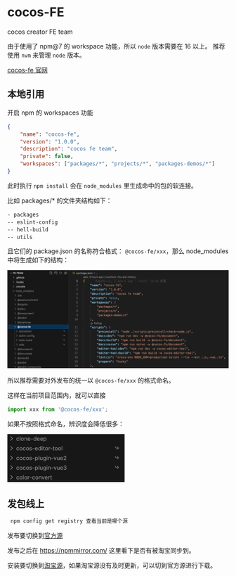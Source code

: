 # cocos-FE

cocos creator FE team

由于使用了 npm@7 的 workspace 功能，所以 `node` 版本需要在 16 以上。 推荐使用 `nvm` 来管理 `node` 版本。

[cocos-fe 官网](https://cocos-creator.github.io/fe-team/)

## 本地引用

开启 npm 的 workspaces 功能

```json
{
    "name": "cocos-fe",
    "version": "1.0.0",
    "description": "cocos fe team",
    "private": false,
    "workspaces": ["packages/*", "projects/*", "packages-demos/*"]
}
```

此时执行 `npm install` 会在 `node_modules` 里生成命中的包的软连接。

比如 packages/\* 的文件夹结构如下：

```sh
- packages
-- eslint-config
-- hell-build
-- utils
```

且它们的 package.json 的名称符合格式： `@cocos-fe/xxx`，那么 node_modules 中将生成如下的结构：

![workspaces](./assets/workspaces-1.png)

所以推荐需要对外发布的统一以 `@cocos-fe/xxx` 的格式命名。

这样在当前项目范围内，就可以直接

```js
import xxx from '@cocos-fe/xxx';
```

如果不按照格式命名，辨识度会降低很多：

![workspaces](./assets/workspaces-2.png)

## 发包线上

```bash
 npm config get registry 查看当前是哪个源
```

发布要切换到[官方源](https://registry.npmjs.org)

发布之后在 https://npmmirror.com/ 这里看下是否有被淘宝同步到。

安装要切换到[淘宝源](https://registry.npmmirror.com)，如果淘宝源没有及时更新，可以切到官方源进行下载。
